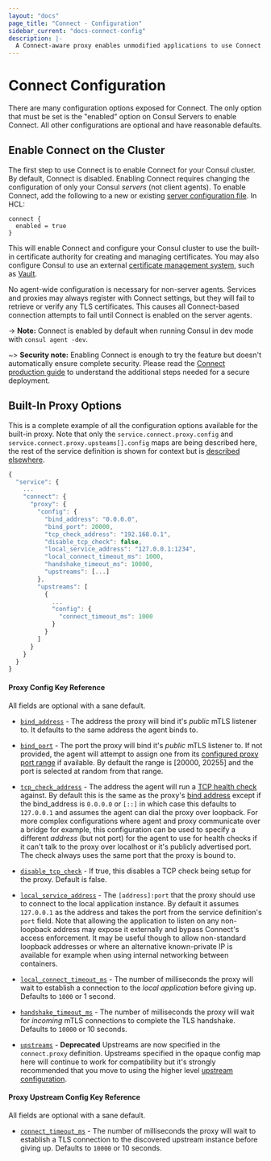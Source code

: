 ```yaml
---
layout: "docs"
page_title: "Connect - Configuration"
sidebar_current: "docs-connect-config"
description: |-
  A Connect-aware proxy enables unmodified applications to use Connect. A per-service proxy sidecar transparently handles inbound and outbound service connections, automatically wrapping and verifying TLS connections.
---
```


# Connect Configuration

There are many configuration options exposed for Connect. The only option
that must be set is the "enabled" option on Consul Servers to enable Connect.
All other configurations are optional and have reasonable defaults.

## Enable Connect on the Cluster

The first step to use Connect is to enable Connect for your Consul
cluster. By default, Connect is disabled. Enabling Connect requires changing
the configuration of only your Consul _servers_ (not client agents). To enable
Connect, add the following to a new or existing
[server configuration file](/docs/agent/options.html). In HCL:

```hcl
connect {
  enabled = true
}
```

This will enable Connect and configure your Consul cluster to use the
built-in certificate authority for creating and managing certificates.
You may also configure Consul to use an external
[certificate management system](/docs/connect/ca.html), such as
[Vault](https://vaultproject.io).

No agent-wide configuration is necessary for non-server agents. Services
and proxies may always register with Connect settings, but they will fail to
retrieve or verify any TLS certificates. This causes all Connect-based
connection attempts to fail until Connect is enabled on the server agents.

-> **Note:** Connect is enabled by default when running Consul in
dev mode with `consul agent -dev`.

~> **Security note:** Enabling Connect is enough to try the feature but doesn't
automatically ensure complete security. Please read the [Connect production
guide](https://learn.hashicorp.com/consul/developer-segmentation/connect-production) to understand the additional steps
needed for a secure deployment.

## Built-In Proxy Options

This is a complete example of all the configuration options available for the
built-in proxy. Note that only the `service.connect.proxy.config` and
`service.connect.proxy.upsteams[].config` maps are being described here, the
rest of the service definition is shown for context but is [described
elsewhere](/docs/connect/proxies.html#managed-proxies).

```javascript
{
  "service": {
    ...
    "connect": {
      "proxy": {
        "config": {
          "bind_address": "0.0.0.0",
          "bind_port": 20000,
          "tcp_check_address": "192.168.0.1",
          "disable_tcp_check": false,
          "local_service_address": "127.0.0.1:1234",
          "local_connect_timeout_ms": 1000,
          "handshake_timeout_ms": 10000,
          "upstreams": [...]
        },
        "upstreams": [
          {
            ...
            "config": {
              "connect_timeout_ms": 1000
            }
          }
        ]
      }
    }
  }
}
```

#### Proxy Config Key Reference

All fields are optional with a sane default.

* <a name="bind_address"></a><a href="#bind_address">`bind_address`</a> -
  The address the proxy will bind it's _public_ mTLS listener to. It
  defaults to the same address the agent binds to.

* <a name="bind_port"></a><a href="#bind_port">`bind_port`</a> - The
  port the proxy will bind it's _public_ mTLS listener to. If not provided, the
  agent will attempt to assign one from its [configured proxy port
  range](/docs/agent/options.html#proxy_min_port) if available. By default the
  range is [20000, 20255] and the port is selected at random from that range.

* <a name="tcp_check_address"></a><a
  href="#tcp_check_address">`tcp_check_address`</a> - The address the agent will
  run a [TCP health check](/docs/agent/checks.html) against. By default this is
  the same as the proxy's [bind address](#bind_address) except if the
  bind_address is `0.0.0.0` or `[::]` in which case this defaults to `127.0.0.1`
  and assumes the agent can dial the proxy over loopback. For more complex
  configurations where agent and proxy communicate over a bridge for example,
  this configuration can be used to specify a different _address_ (but not port)
  for the agent to use for health checks if it can't talk to the proxy over
  localhost or it's publicly advertised port. The check always uses the same
  port that the proxy is bound to.

* <a name="disable_tcp_check"></a><a
  href="#disable_tcp_check">`disable_tcp_check`</a> - If true, this disables a
  TCP check being setup for the proxy. Default is false.

* <a name="local_service_address"></a><a href="#local_service_address">`local_service_address`</a> - The
  `[address]:port` that the proxy should use to connect to the local application
  instance. By default it assumes `127.0.0.1` as the address and takes the port
  from the service definition's `port` field. Note that allowing the application
  to listen on any non-loopback address may expose it externally and bypass
  Connect's access enforcement. It may be useful though to allow non-standard
  loopback addresses or where an alternative known-private IP is available for
  example when using internal networking between containers.

* <a name="local_connect_timeout_ms"></a><a href="#local_connect_timeout_ms">`local_connect_timeout_ms`</a> - The number
  of milliseconds the proxy will wait to establish a connection to the _local
  application_ before giving up. Defaults to `1000` or 1 second.

* <a name="handshake_timeout_ms"></a><a href="#handshake_timeout_ms">`handshake_timeout_ms`</a> - The
  number of milliseconds the proxy will wait for _incoming_ mTLS connections to 
  complete the TLS handshake. Defaults to `10000` or 10 seconds.

* <a name="upstreams"></a><a href="#upstreams">`upstreams`</a> - **Deprecated**
  Upstreams are now specified in the `connect.proxy` definition. Upstreams
  specified in the opaque config map here will continue to work for
  compatibility but it's strongly recommended that you move to using the higher
  level [upstream
  configuration](/docs/connect/proxies.html#upstream-configuration).

#### Proxy Upstream Config Key Reference

All fields are optional with a sane default.

* <a name="connect_timeout_ms"></a><a
  href="#connect_timeout_ms">`connect_timeout_ms`</a> - The number of
  milliseconds the proxy will wait to establish a TLS connection to the
  discovered upstream instance before giving up. Defaults to `10000` or 10
  seconds.

